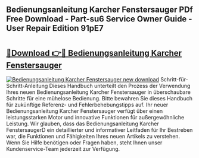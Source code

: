 ## Bedienungsanleitung Karcher Fenstersauger PDf Free Download - Part-su6 Service Owner Guide - User Repair Edition 91pE7

# <h2><a href="http://df0nmv.blite.top/?on=Bedienungsanleitung+Karcher+Fenstersauger">🔗Download 👉🔴 Bedienungsanleitung Karcher Fenstersauger</a></h2>

[![Bedienungsanleitung Karcher Fenstersauger new download](https://i.imgur.com/lujVjoI.png)](http://df0nmv.blite.top/?on=Bedienungsanleitung+Karcher+Fenstersauger)
Schritt-für-Schritt-Anleitung Dieses Handbuch unterteilt den Prozess der Verwendung Ihres neuen Bedienungsanleitung Karcher Fenstersauger in überschaubare Schritte für eine mühelose Bedienung. Bitte bewahren Sie dieses Handbuch für zukünftige Referenz- und Fehlerbehebungstipps auf. Ihr neuer Bedienungsanleitung Karcher Fenstersauger verfügt über einen leistungsstarken Motor und innovative Funktionen für außergewöhnliche Leistung. Wir glauben, dass das Bedienungsanleitung Karcher FenstersaugerD ein detaillierter und informativer Leitfaden für Ihr Bestreben war, die Funktionen und Fähigkeiten Ihres neuen Artikels zu verstehen. Wenn Sie Hilfe benötigen oder Fragen haben, steht Ihnen unser Kundenservice-Team jederzeit zur Verfügung.
